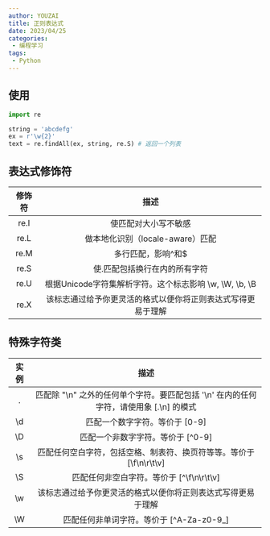 ```yaml
---
author: YOUZAI
title: 正则表达式
date: 2023/04/25
categories:
 - 编程学习
tags:
 - Python
---
```


## 使用

```python
import re

string = 'abcdefg'
ex = r'\w{2}'
text = re.findAll(ex, string, re.S) # 返回一个列表
```

## 表达式修饰符

|修饰符|描述|
|:-:|:-:|
|re.I|使匹配对大小写不敏感|
|re.L|做本地化识别（locale-aware）匹配|
|re.M|多行匹配，影响^和$|
|re.S|使.匹配包括换行在内的所有字符|
|re.U|根据Unicode字符集解析字符。这个标志影响 \w, \W, \b, \B|
|re.X|该标志通过给予你更灵活的格式以便你将正则表达式写得更易于理解|

## 特殊字符类

|实例|描述|
|:-:|:-:|
|.|匹配除 "\n" 之外的任何单个字符。要匹配包括 '\n' 在内的任何字符，请使用象 [.\n] 的模式|
|\d|匹配一个数字字符。等价于 [0-9]|
|\D|匹配一个非数字字符。等价于 [\^0-9]|
|\s|匹配任何空白字符，包括空格、制表符、换页符等等。等价于[\f\n\r\t\v]|
|\S|匹配任何非空白字符。等价于 [\^\f\n\r\t\v]|
|\w|该标志通过给予你更灵活的格式以便你将正则表达式写得更易于理解|
|\W|匹配任何非单词字符。等价于 [\^A-Za-z0-9_]|